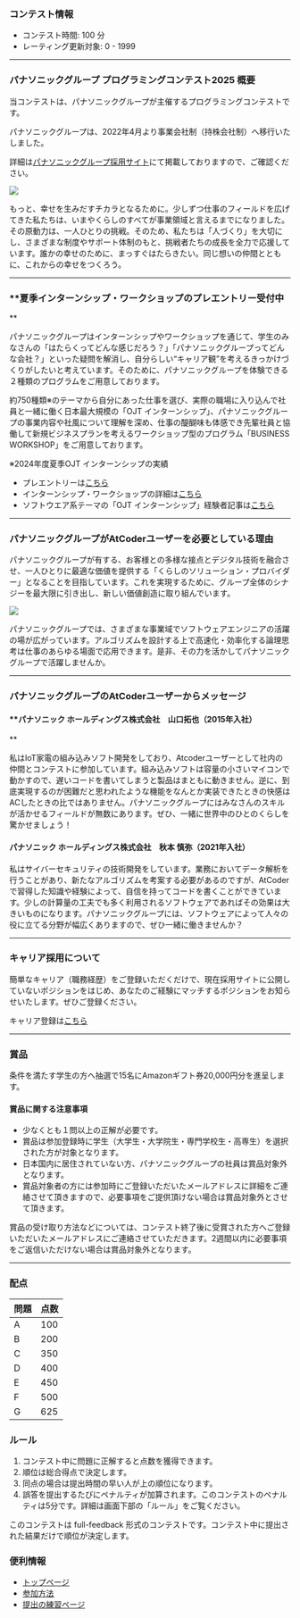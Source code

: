 
<div>

<span>

<span>

### **コンテスト情報**

<section>

<ul>

<li>
コンテスト時間: 100 分
</li>

<li>
レーティング更新対象: 0 - 
<span>
1999
</span>

</li>

</ul>

</section>

---

### **パナソニックグループ プログラミングコンテスト2025 概要**

<section>

<p>
当コンテストは、パナソニックグループが主催するプログラミングコンテストです。

パナソニックグループは、2022年4月より事業会社制（持株会社制）へ移行いたしました。

詳細は<a href="https://recruit.jpn.panasonic.com/organization/?utm_medium=atcodersite&utm_source=atcoder&utm_campaign=27summer">パナソニックグループ採用サイト</a>にて掲載しておりますので、ご確認ください。

</p>

<img src="https://img.atcoder.jp/abc406/51be3ebde3ebddc32c9ff22f772fb6d3.png">

</img>

<p>
もっと、幸せを生みだすチカラとなるために。少しずつ仕事のフィールドを広げてきた私たちは、いまやくらしのすべてが事業領域と言えるまでになりました。その原動力は、一人ひとりの挑戦。そのため、私たちは「人づくり」を大切にし、さまざまな制度やサポート体制のもと、挑戦者たちの成長を全力で応援しています。誰かの幸せのために、まっすぐはたらきたい。同じ想いの仲間とともに、これからの幸せをつくろう。 

</p>

</section>

---

### **夏季インターンシップ・ワークショップのプレエントリー受付中
**

<section>

<p>
パナソニックグループはインターンシップやワークショップを通じて、学生のみなさんの「はたらくってどんな感じだろう？」「パナソニックグループってどんな会社？」といった疑問を解消し、自分らしい“キャリア観”を考えるきっかけづくりがしたいと考えています。そのために、パナソニックグループを体験できる２種類のプログラムをご用意しております。

約750種類※のテーマから自分にあった仕事を選び、実際の職場に入り込んで社員と一緒に働く日本最大規模の「OJT インターンシップ」、パナソニックグループの事業内容や社風について理解を深め、仕事の醍醐味も体感でき先輩社員と協働して新規ビジネスプランを考えるワークショップ型のプログラム「BUSINESS WORKSHOP」をご用意しております。

※2024年度夏季OJT インターンシップの実績

      
</p>

<ul>

<li>
プレエントリーは<a href="https://www.e2r.jp/ja/panasonic2027/agreement.html?utm_medium=atcodersite&utm_source=atcoder&utm_campaign=27summer&utm_term=e2R">こちら</a>
</li>

<li>
インターンシップ・ワークショップの詳細は<a href="https://recruit.jpn.panasonic.com/internship/courses/?utm_medium=atcodersite&utm_source=atcoder&utm_campaign=27summer">こちら</a>
</li>

<li>
ソフトウエア系テーマの「OJT インターンシップ」経験者記事は<a href="https://recruit.jpn.panasonic.com/feed/internship_ojt.html?utm_medium=atcodersite&utm_source=atcoder&utm_campaign=27summer">こちら</a>
</li>

</ul>

</section>

---

### **パナソニックグループがAtCoderユーザーを必要としている理由**

<section>

<p>
パナソニックグループが有する、お客様との多様な接点とデジタル技術を融合させ、一人ひとりに最適な価値を提供する「くらしのソリューション・プロバイダー」となることを目指しています。これを実現するために、グループ全体のシナジーを最大限に引き出し、新しい価値創造に取り組んでいます。
      
</p>


<a href="https://recruit.jpn.panasonic.com/AtCoder/?utm_medium=atcodersite&utm_source=atcoder&utm_campaign=27summer">
<img src="https://img.atcoder.jp/abc302/Panasonic.png">

</img>
</a>


<p>
パナソニックグループでは、さまざまな事業域でソフトウェアエンジニアの活躍の場が広がっています。アルゴリズムを設計する上で高速化・効率化する論理思考は仕事のあらゆる場面で応用できます。是非、その力を活かしてパナソニックグループで活躍しませんか。
      
</p>

</section>

---

### **パナソニックグループのAtCoderユーザーからメッセージ**

<section>



#### **パナソニック ホールディングス株式会社　山口拓也（2015年入社）
**

<p>
私はIoT家電の組み込みソフト開発をしており、Atcoderユーザーとして社内の仲間とコンテストに参加しています。組み込みソフトは容量の小さいマイコンで動かすので、遅いコードを書いてしまうと製品はまともに動きません。逆に、到底実現するのが困難だと思われたような機能をなんとか実装できたときの快感はACしたときの比ではありません。パナソニックグループにはみなさんのスキルが活かせるフィールドが無数にあります。ぜひ、一緒に世界中のひとのくらしを驚かせましょう！

</p>

#### **パナソニック ホールディングス株式会社　秋本 慎弥（2021年入社）**

<p>
私はサイバーセキュリティの技術開発をしています。業務においてデータ解析を行うことがあり、新たなアルゴリズムを考案する必要があるのですが、AtCoderで習得した知識や経験によって、自信を持ってコードを書くことができています。少しの計算量の工夫でも多く利用されるソフトウェアであればその効果は大きいものになります。パナソニックグループには、ソフトウェアによって人々の役に立てる分野が幅広くありますので、ぜひ一緒に働きませんか？

</p>

</section>

---

### **キャリア採用について**

<section>
簡単なキャリア（職務経歴）をご登録いただくだけで、現在採用サイトに公開していないポジションをはじめ、あなたのご経験にマッチするポジションをお知らせいたします。ぜひご登録ください。

キャリア登録は<a href="https://hrmos.co/pages/panasonic/jobs/career_registration?_ga=2.219277977.1045242959.1743988357-1363429418.1728537077&utm_medium=atcodersite&utm_source=atcoder&utm_campaign=27summer&utm_term=career">こちら</a>
</section>

---

### **賞品**

<section>

<p>
条件を満たす学生の方へ抽選で15名にAmazonギフト券20,000円分を進呈します。
</p>

</section>

#### **賞品に関する注意事項**

<section>

<ul>

<li>
少なくとも１問以上の正解が必要です。
</li>

<li>
賞品は参加登録時に学生（大学生・大学院生・専門学校生・高専生）を選択された方が対象となります。
</li>

<li>
日本国内に居住されていない方、パナソニックグループの社員は賞品対象外となります。
</li>

<li>
賞品対象者の方には参加時にご登録いただいたメールアドレスに詳細をご連絡させて頂きますので、必要事項をご提供頂けない場合は賞品対象外とさせて頂きます。
</li>

</ul>

<p>
賞品の受け取り方法などについては、コンテスト終了後に受賞された方へご登録いただいたメールアドレスにご連絡させていただきます。2週間以内に必要事項をご返信いただけない場合は賞品対象外となります。
</p>

</section>

---

### **配点**

<section>

<div>

<div>

<table>

<thead>

<tr>

<th>
問題
</th>

<th>
点数
</th>

</tr>

</thead>

<tbody>

<tr>

<td>
A
</td>

<td>
100
</td>

</tr>

<tr>

<td>
B
</td>

<td>
200
</td>

</tr>

<tr>

<td>
C
</td>

<td>
350
</td>

</tr>

<tr>

<td>
D
</td>

<td>
400
</td>

</tr>

<tr>

<td>
E
</td>

<td>
450
</td>

</tr>

<tr>

<td>
F
</td>

<td>
500
</td>

</tr>

<tr>

<td>
G
</td>

<td>
625
</td>

</tr>

</tbody>

</table>

</div>

</div>

</section>

### **ルール**

<section>

<ol>

<li>
コンテスト中に問題に正解すると点数を獲得できます。
</li>

<li>
順位は総合得点で決定します。
</li>

<li>
同点の場合は提出時間の早い人が上の順位になります。
</li>

<li>
誤答を提出するたびにペナルティが加算されます。このコンテストのペナルティは5分です。詳細は画面下部の「ルール」をご覧ください。
</li>

</ol>

<p>
このコンテストは full-feedback 形式のコンテストです。コンテスト中に提出された結果だけで順位が決定します。
      
</p>

</section>

### **便利情報**

<ul>

<li>
<a href="https://atcoder.jp/">トップページ</a>
</li>

<li>
<a href="https://atcoder.jp/post/37">参加方法</a>
</li>

<li>
<a href="https://atcoder.jp/contests/practice">提出の練習ページ</a>
</li>

</ul>

</span>

</span>

</div>
